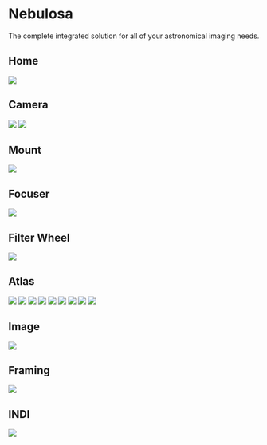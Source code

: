 # Nebulosa

The complete integrated solution for all of your astronomical imaging needs.

## Home

![](home.png)

## Camera

![](camera.1.png)
![](camera.2.png)

## Mount

![](mount.png)

## Focuser

![](focuser.png)

## Filter Wheel

![](filter-wheel.png)

## Atlas

![](atlas.1.png)
![](atlas.2.png)
![](atlas.3.png)
![](atlas.4.png)
![](atlas.5.png)
![](atlas.6.png)
![](atlas.7.png)
![](atlas.8.png)
![](atlas.9.png)

## Image

![](image.png)

## Framing

![](framing.png)

## INDI

![](indi.png)
